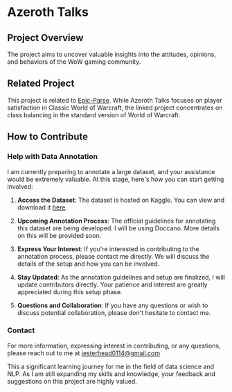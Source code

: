 # Azeroth Talks

## Project Overview
The project aims to uncover valuable insights into the attitudes, opinions, and behaviors of the WoW gaming community.

## Related Project
This project is related to [Epic-Parse](https://github.com/Jester-Head/Epic-Parse). While Azeroth Talks focuses on player satisfaction in Classic World of Warcraft, the linked project concentrates on class balancing in the standard version of World of Warcraft.

## How to Contribute

### Help with Data Annotation
I am currently preparing to annotate a large dataset, and your assistance would be extremely valuable. At this stage, here's how you can start getting involved:

1. **Access the Dataset**: The dataset is hosted on Kaggle. You can view and download it [here](https://www.kaggle.com/datasets/jesterhead/wow-classic-gamer-jargon-and-terms-dataset).

2. **Upcoming Annotation Process**: The official guidelines for annotating this dataset are being developed. I will be using Doccano. More details on this will be provided soon.

3. **Express Your Interest**: If you're interested in contributing to the annotation process, please contact me directly. We will discuss the details of the setup and how you can be involved.

4. **Stay Updated**: As the annotation guidelines and setup are finalized, I will update contributors directly. Your patience and interest are greatly appreciated during this setup phase.

5. **Questions and Collaboration**: If you have any questions or wish to discuss potential collaboration, please don't hesitate to contact me.

### Contact
For more information, expressing interest in contributing, or any questions, please reach out to me at jesterhead0114@gmail.com

This a significant learning journey for me in the field of data science and NLP. As I am still expanding my skills and knowledge, your feedback and suggestions on this project are highly valued.


